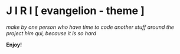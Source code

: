 # J I R I  [ evangelion - theme ]

*make by one person who have time to code another stuff around the project him qui, because it is so hard*

**Enjoy!**
